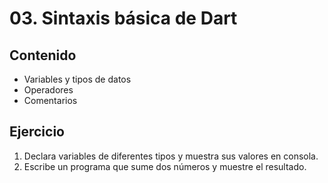# 03. Sintaxis básica de Dart

## Contenido
- Variables y tipos de datos
- Operadores
- Comentarios

## Ejercicio
1. Declara variables de diferentes tipos y muestra sus valores en consola.
2. Escribe un programa que sume dos números y muestre el resultado.
